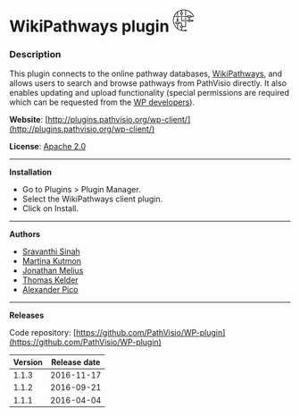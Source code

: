 # WikiPathways plugin ![](/images/wikipathways.png)

### Description

This plugin connects to the online pathway databases, [WikiPathways](https://www.wikipathways.org), and allows users to search and browse pathways from PathVisio directly. It also enables updating and upload functionality (special permissions are required which can be requested from the [WP developers](https://www.wikipathways.org/index.php/Contact_Us)).

**Website**: [http://plugins.pathvisio.org/wp-client/](http://plugins.pathvisio.org/wp-client/)

**License**: [Apache 2.0](http://www.apache.org/licenses/LICENSE-2.0)

----

**Installation** 
* Go to Plugins > Plugin Manager. 
* Select the WikiPathways client plugin.
* Click on Install.

----

**Authors**
* [Sravanthi Sinah](https://github.com/SravanthiSinha)
* [Martina Kutmon](https://github.com/mkutmon)
* [Jonathan Melius](https://github.com/JonathanMELIUS)
* [Thomas Kelder](https://github.com/thomaskelder)
* [Alexander Pico](https://github.com/AlexanderPico)

---- 

**Releases**

Code repository: [https://github.com/PathVisio/WP-plugin](https://github.com/PathVisio/WP-plugin)

| Version | Release date |
| ------- |:------------:| 
| 1.1.3 | 2016-11-17 | 
| 1.1.2 | 2016-09-21 |  
| 1.1.1 | 2016-04-04 |  

